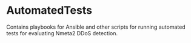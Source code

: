 # AutomatedTests
Contains playbooks for Ansible and other scripts for running automated tests for evaluating Nmeta2 DDoS detection.
